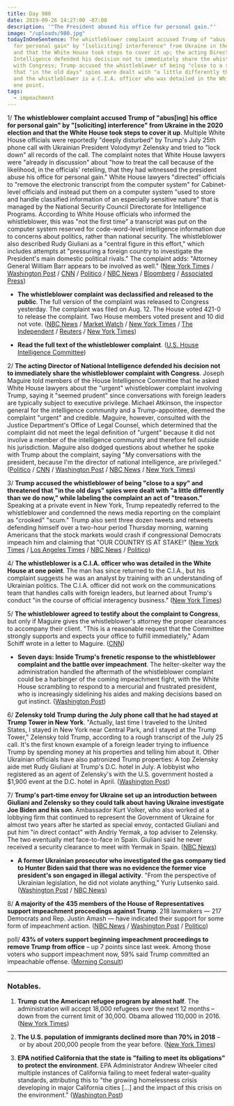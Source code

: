```yaml
---
title: Day 980
date: 2019-09-26 14:27:00 -07:00
description: '"The President abused his office for personal gain."'
image: "/uploads/980.jpg"
todayInOneSentence: The whistleblower complaint accused Trump of "abus[ing] his office
  for personal gain" by "[soliciting] interference" from Ukraine in the 2020 election
  and that the White House took steps to cover it up; the acting Director of National
  Intelligence defended his decision not to immediately share the whistleblower complaint
  with Congress; Trump accused the whistleblower of being "close to a spy" and threatened
  that "in the old days" spies were dealt with "a little differently than we do now";
  and the whistleblower is a C.I.A. officer who was detailed in the White House at
  one point.
tags:
  - impeachment
---
```


1/ **The whistleblower complaint accused Trump of "abus\[ing\] his office for personal gain" by "\[soliciting\] interference" from Ukraine in the 2020 election and that the White House took steps to cover it up**. Multiple White House officials were reportedly "deeply disturbed" by Trump's July 25th phone call with Ukrainian President Volodymyr Zelensky and tried to "lock down" all records of the call. The complaint notes that White House lawyers were "already in discussion" about "how to treat the call because of the likelihood, in the officials' retelling, that they had witnessed the president abuse his office for personal gain." White House lawyers "directed" officials to "remove the electronic transcript from the computer system" for Cabinet-level officials and instead put them on a computer system "used to store and handle classified information of an especially sensitive nature" that is managed by the National Security Council Directorate for Intelligence Programs. According to White House officials who informed the whistleblower, this was "not the first time" a transcript was put on the computer system reserved for code-word-level intelligence information due to concerns about politics, rather than national security. The whistleblower also described Rudy Giuliani as a "central figure in this effort," which includes attempts at "pressuring a foreign country to investigate the President's main domestic political rivals." The complaint adds: "Attorney General William Barr appears to be involved as well." ([New York Times](https://www.nytimes.com/2019/09/26/us/politics/whistleblower-complaint-released.html) / [Washington Post](https://www.washingtonpost.com/national-security/house-intelligence-committee-releases-whistleblowers-complaint-citing-trumps-call-with-ukraines-president/2019/09/26/402052ee-e056-11e9-be96-6adb81821e90_story.html) / [CNN](https://www.cnn.com/2019/09/26/politics/whistleblower-complaint-released/index.html) / [Politico](https://www.politico.com/story/2019/09/26/congress-releases-whistleblower-complaint-alleging-trump-abused-his-office-1514008) / [NBC News](https://www.nbcnews.com/politics/donald-trump/whistleblower-complaint-reveals-witnesses-concern-over-handling-trump-ukraine-call-n1058941) / [Bloomberg](https://www.bloomberg.com/news/articles/2019-09-26/whistle-blower-complaint-about-trump-released-to-public) / [Associated Press](https://apnews.com/cce1f1146f924609912a032c61fd067c))

* **The whistleblower complaint was declassified and released to the public**. The full version of the complaint was released to Congress yesterday. The complaint was filed on Aug. 12. The House voted 421-0 to release the complaint. Two House members voted present and 10 did not vote. ([NBC News](https://www.nbcnews.com/politics/trump-impeachment-inquiry/whistleblower-complaint-against-trump-declassified-could-be-released-thursday-n1058876) / [Market Watch](https://www.marketwatch.com/story/whistleblower-alleges-trump-white-house-moved-records-onto-separate-network-report-2019-09-26) / [New York Times](https://www.nytimes.com/2019/09/26/us/politics/whistleblower-complaint-released.html) / [The Independent](https://www.independent.co.uk/news/world/americas/us-politics/trump-whistleblower-ukraine-call-records-foreign-officials-separate-computer-system-a9120961.html?utm_source=reddit.com) / [Reuters](https://www.reuters.com/article/us-usa-trump-whistleblower-house-idUSKBN1WA33Y) / [New York Times](https://www.nytimes.com/2019/09/25/us/politics/trump-ukraine-whistleblower.html))

* **Read the full text of the whistleblower complaint**. ([U.S. House Intelligence Committee](https://intelligence.house.gov/uploadedfiles/20190812_-_whistleblower_complaint_unclass.pdf))

2/ **The acting Director of National Intelligence defended his decision not to immediately share the whistleblower complaint with Congress**. Joseph Maguire told members of the House Intelligence Committee that he asked White House lawyers about the "urgent" whistleblower complaint involving Trump, saying it "seemed prudent" since conversations with foreign leaders are typically subject to executive privilege. Michael Atkinson, the inspector general for the intelligence community and a Trump-appointee, deemed the complaint "urgent" and credible. Maguire, however, consulted with the Justice Department's Office of Legal Counsel, which determined that the complaint did not meet the legal definition of "urgent" because it did not involve a member of the intelligence community and therefore fell outside his jurisdiction. Maguire also dodged questions about whether he spoke with Trump about the complaint, saying "My conversations with the president, because I'm the director of national intelligence, are privileged." ([Politico](https://www.politico.com/story/2019/09/26/joseph-maguire-testimony-trump-whistleblower-1514165) / [CNN](https://www.cnn.com/2019/09/26/politics/maguire-house-intelligence-committee-testimony/index.html?no-st=1569532762) / [Washington Post](https://www.washingtonpost.com/national-security/intelligence-chief-maguire-will-testify-to-congress-about-whistleblower-complaint/2019/09/25/ee98ae7c-dfb4-11e9-b199-f638bf2c340f_story.html) / [NBC News](https://www.nbcnews.com/politics/congress/acting-director-national-intelligence-faces-congress-trump-ukraine-whistleblower-complaint-n1058981) / [New York Times](https://www.nytimes.com/2019/09/26/us/politics/trump-impeachment.html))

3/ **Trump accused the whistleblower of being "close to a spy" and threatened that "in the old days" spies were dealt with "a little differently than we do now," while labeling the complaint an act of "treason."** Speaking at a private event in New York, Trump repeatedly referred to the whistleblower and condemned the news media reporting on the complaint as "crooked" "scum." Trump also sent three dozen tweets and retweets defending himself over a two-hour period Thursday morning, warning Americans that the stock markets would crash if congressional Democrats impeach him and claiming that "OUR COUNTRY IS AT STAKE!" ([New York Times](https://www.nytimes.com/2019/09/26/us/politics/trump-whistle-blower-spy.html) / [Los Angeles Times](https://www.latimes.com/politics/story/2019-09-26/trump-at-private-breakfast-who-gave-the-whistle-blower-the-information-because-thats-almost-a-spy) / [NBC News](https://www.nbcnews.com/politics/white-house/trump-says-our-country-stake-whistleblower-account-made-public-n1059011) / [Politico](https://www.politico.com/news/2019/09/26/trump-impeachment-stock-market-crash-002199))

4/ **The whistleblower is a C.I.A. officer who was detailed in the White House at one point**. The man has since returned to the C.I.A., but his complaint suggests he was an analyst by training with an understanding of Ukrainian politics. The C.I.A. officer did not work on the communications team that handles calls with foreign leaders, but learned about Trump's conduct "in the course of official interagency business." ([New York Times](https://www.nytimes.com/2019/09/26/us/politics/who-is-whistleblower.html))

5/ **The whistleblower agreed to testify about the complaint to Congress**, but only if Maguire gives the whistleblower's attorney the proper clearances to accompany their client. "This is a reasonable request that the Committee strongly supports and expects your office to fulfill immediately," Adam Schiff wrote in a letter to Maguire. ([CNN](https://www.cnn.com/2019/09/25/politics/whistleblower-agrees-to-testify/index.html))

* **Seven days: Inside Trump's frenetic response to the whistleblower complaint and the battle over impeachment**. The helter-skelter way the administration handled the aftermath of the whistleblower complaint could be a harbinger of the coming impeachment fight, with the White House scrambling to respond to a mercurial and frustrated president, who is increasingly sidelining his aides and making decisions based on gut instinct. ([Washington Post](https://www.washingtonpost.com/politics/seven-days-inside-trumps-frenetic-response-to-the-whistleblower-complaint-and-the-battle-over-impeachment/2019/09/25/14ba426a-dfaa-11e9-be96-6adb81821e90_story.html))

6/ **Zelensky told Trump during the July phone call that he had stayed at Trump Tower in New York**. "Actually, last time I traveled to the United States, I stayed in New York near Central Park, and I stayed at the Trump Tower," Zelensky told Trump, according to a rough transcript of the July 25 call. It's the first known example of a foreign leader trying to influence Trump by spending money at his properties and telling him about it. Other Ukrainian officials have also patronized Trump properties: A top Zelensky aide met Rudy Giuliani at Trump's D.C. hotel in July. A lobbyist who registered as an agent of Zelensky's with the U.S. government hosted a $1,900 event at the D.C. hotel in April. ([Washington Post](https://www.washingtonpost.com/business/2019/09/26/trumps-other-ukraine-problem-new-concern-about-his-business/))

7/ **Trump's part-time envoy for Ukraine set up an introduction between Giuliani and Zelensky so they could talk about having Ukraine investigate Joe Biden and his son**. Ambassador Kurt Volker, who also worked at a lobbying firm that continued to represent the Government of Ukraine for almost two years after he started as special envoy, contacted Giuliani and put him "in direct contact" with Andriy Yermak, a top adviser to Zelensky. The two eventually met face-to-face in Spain. Giuliani said he never received a security clearance to meet with Yermak in Spain. ([NBC News](https://www.nbcnews.com/politics/trump-impeachment-inquiry/kurt-volker-trump-s-part-time-ukraine-envoy-played-role-n1058871))

* **A former Ukrainian prosecutor who investigated the gas company tied to Hunter Biden said that there was no evidence the former vice president's son engaged in illegal activity**. "From the perspective of Ukrainian legislation, he did not violate anything,” Yuriy Lutsenko said. ([Washington Post](https://www.washingtonpost.com/world/europe/former-ukraine-prosecutor-says-hunter-biden-did-not-violate-anything/2019/09/26/48801f66-e068-11e9-be7f-4cc85017c36f_story.html) / [NBC News](https://www.nbcnews.com/politics/donald-trump/hunter-biden-did-not-violate-anything-former-ukrainian-prosecutor-says-n1059136))

8/ **A majority of the 435 members of the House of Representatives support impeachment proceedings against Trump**. 218 lawmakers — 217 Democrats and Rep. Justin Amash — have indicated their support for some form of impeachment action. ([NBC News](https://www.nbcnews.com/politics/congress/majority-house-members-now-back-some-type-impeachment-action-against-n1058596) / [Washington Post](https://www.washingtonpost.com/graphics/2019/politics/impeachment-support-house-democrats/) / [Politico](https://www.politico.com/story/2019/09/25/majority-of-house-supports-impeachment-inquiry-1512897))

poll/ **43% of voters support beginning impeachment proceedings to remove Trump from office** – up 7 points since last week. Among those voters who support impeachment now, 59% said Trump committed an impeachable offense. ([Morning Consult](https://morningconsult.com/2019/09/26/voter-support-for-impeachment-grows-amid-ukraine-scandal/))

---

### Notables.

1. **Trump cut the American refugee program by almost half**. The administration will accept 18,000 refugees over the next 12 months – down from the current limit of 30,000. Obama allowed 110,000 in 2016. ([New York Times](https://www.nytimes.com/2019/09/26/us/politics/trump-refugees.html))

2. **The U.S. population of immigrants declined more than 70% in 2018** – or by about 200,000 people from the year before. ([New York Times](https://www.nytimes.com/2019/09/26/us/census-immigration.html))

3. **EPA notified California that the state is "failing to meet its obligations" to protect the environment**. EPA Administrator Andrew Wheeler cited multiple instances of California failing to meet federal water-quality standards, attributing this to "the growing homelessness crisis developing in major California cities \[...\] and the impact of this crisis on the environment." ([Washington Post](https://www.washingtonpost.com/climate-environment/epa-tells-california-it-is-failing-to-meet-its-obligations-to-stem-water-pollution/2019/09/26/b3ffca1e-dfac-11e9-8dc8-498eabc129a0_story.html))